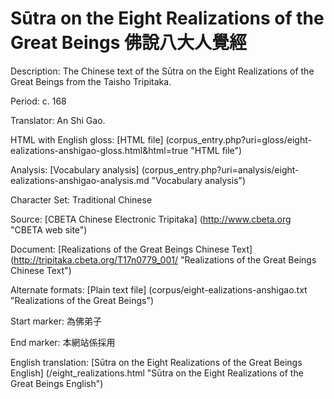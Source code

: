 # Sūtra on the Eight Realizations of the Great Beings 佛說八大人覺經

Description: The Chinese text of the Sūtra on the Eight Realizations of the Great Beings from the Taisho Tripitaka.

Period: c. 168

Translator: An Shi Gao.

HTML with English gloss: [HTML file] (corpus_entry.php?uri=gloss/eight-ealizations-anshigao-gloss.html&html=true "HTML file")

Analysis: [Vocabulary analysis] (corpus_entry.php?uri=analysis/eight-ealizations-anshigao-analysis.md "Vocabulary analysis")

Character Set: Traditional Chinese

Source: [CBETA Chinese Electronic Tripitaka] (http://www.cbeta.org "CBETA web site")

Document: [Realizations of the Great Beings Chinese Text] (http://tripitaka.cbeta.org/T17n0779_001/ "Realizations of the Great Beings Chinese Text")

Alternate formats: [Plain text file] (corpus/eight-ealizations-anshigao.txt "Realizations of the Great Beings")

Start marker: 為佛弟子

End marker: 本網站係採用

English translation: [Sūtra on the Eight Realizations of the Great Beings English] (/eight_realizations.html "Sūtra on the Eight Realizations of the Great Beings English")
